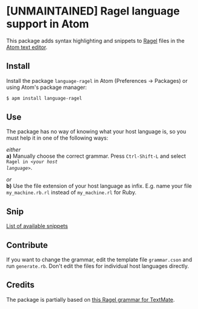 # [UNMAINTAINED] Ragel language support in Atom

This package adds syntax highlighting and snippets to [Ragel](http://www.colm.net/open-source/ragel/) files in the [Atom text editor](http://atom.io/).

## Install

Install the package `language-ragel` in Atom (Preferences -> Packages) or using Atom's package manager:

```bash
$ apm install language-ragel
```

## Use

The package has no way of knowing what your host language is, so you must help it in one of the following ways:

*either*  
**a)** Manually choose the correct grammar. Press `Ctrl-Shift-L` and select <code>Ragel in &lt;<i>your host language</i>&gt;</code>.

*or*  
**b)** Use the file extension of your host language as infix. E.g. name your file `my_machine.rb.rl` instead of `my_machine.rl` for Ruby.

## Snip

[List of available snippets](Snippets.md)

## Contribute

If you want to change the grammar, edit the template file `grammar.cson` and run `generate.rb`. Don't edit the files for individual host languages directly.

## Credits

The package is partially based on [this Ragel grammar for TextMate](https://github.com/textmate/ragel.tmbundle).
